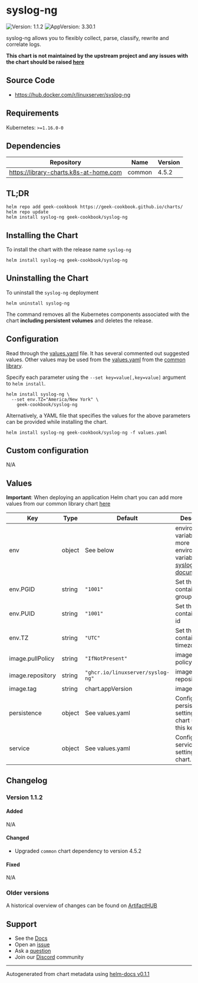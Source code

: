 # syslog-ng

![Version: 1.1.2](https://img.shields.io/badge/Version-1.1.2-informational?style=flat-square) ![AppVersion: 3.30.1](https://img.shields.io/badge/AppVersion-3.30.1-informational?style=flat-square)

syslog-ng allows you to flexibly collect, parse, classify, rewrite and correlate logs.

**This chart is not maintained by the upstream project and any issues with the chart should be raised [here](https://github.com/geek-cookbook/charts/issues/new/choose)**

## Source Code

* <https://hub.docker.com/r/linuxserver/syslog-ng>

## Requirements

Kubernetes: `>=1.16.0-0`

## Dependencies

| Repository | Name | Version |
|------------|------|---------|
| https://library-charts.k8s-at-home.com | common | 4.5.2 |

## TL;DR

```console
helm repo add geek-cookbook https://geek-cookbook.github.io/charts/
helm repo update
helm install syslog-ng geek-cookbook/syslog-ng
```

## Installing the Chart

To install the chart with the release name `syslog-ng`

```console
helm install syslog-ng geek-cookbook/syslog-ng
```

## Uninstalling the Chart

To uninstall the `syslog-ng` deployment

```console
helm uninstall syslog-ng
```

The command removes all the Kubernetes components associated with the chart **including persistent volumes** and deletes the release.

## Configuration

Read through the [values.yaml](./values.yaml) file. It has several commented out suggested values.
Other values may be used from the [values.yaml](https://github.com/geek-cookbook/library-charts/tree/main/charts/stable/common/values.yaml) from the [common library](https://github.com/geek-cookbook/library-charts/tree/main/charts/stable/common).

Specify each parameter using the `--set key=value[,key=value]` argument to `helm install`.

```console
helm install syslog-ng \
  --set env.TZ="America/New York" \
    geek-cookbook/syslog-ng
```

Alternatively, a YAML file that specifies the values for the above parameters can be provided while installing the chart.

```console
helm install syslog-ng geek-cookbook/syslog-ng -f values.yaml
```

## Custom configuration

N/A

## Values

**Important**: When deploying an application Helm chart you can add more values from our common library chart [here](https://github.com/geek-cookbook/library-charts/tree/main/charts/stable/common)

| Key | Type | Default | Description |
|-----|------|---------|-------------|
| env | object | See below | environment variables. See more environment variables in the [syslog-ng documentation](https://syslog-ng.org/docs). |
| env.PGID | string | `"1001"` | Set the container group id |
| env.PUID | string | `"1001"` | Set the container user id |
| env.TZ | string | `"UTC"` | Set the container timezone |
| image.pullPolicy | string | `"IfNotPresent"` | image pull policy |
| image.repository | string | `"ghcr.io/linuxserver/syslog-ng"` | image repository |
| image.tag | string | chart.appVersion | image tag |
| persistence | object | See values.yaml | Configure persistence settings for the chart under this key. |
| service | object | See values.yaml | Configures service settings for the chart. |

## Changelog

### Version 1.1.2

#### Added

N/A

#### Changed

* Upgraded `common` chart dependency to version 4.5.2

#### Fixed

N/A

### Older versions

A historical overview of changes can be found on [ArtifactHUB](https://artifacthub.io/packages/helm/geek-cookbook/syslog-ng?modal=changelog)

## Support

- See the [Docs](https://geek-cookbook.funkypenguin.co.nz/)
- Open an [issue](https://github.com/geek-cookbook/charts/issues/new/choose)
- Ask a [question](https://github.com/geek-cookbook/organization/discussions)
- Join our [Discord](http://chat.funkypenguin.co.nz) community

----------------------------------------------
Autogenerated from chart metadata using [helm-docs v0.1.1](https://github.com/geek-cookbook/helm-docs/releases/v0.1.1)
